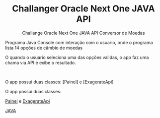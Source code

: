 <h1 align="center">Challanger Oracle Next One JAVA API</h1>

<p align="center">Challange Oracle Next One JAVA API Conversor de Moedas</p>
<p align="left">Programa Java Console com interação com o usuario, onde o programa lista 14 opções de câmbio de moedas</p>
<p align="left">O quando o usuario seleciona uma das opções validas, o app faz uma chama via API e exibe o resultado.</p>
  <br>
<p align="left">O app possui duas classes: [Painel] e [ExagerateApi]</p>

<p align="left">O app possui duas classes: </p>

[Painel](https://github.com/Shaick/Conversor-de-Moedas/blob/main/src/modelos/Painel.java) e [ExagerateApi](https://github.com/Shaick/Conversor-de-Moedas/blob/main/src/modelos/ExchangerateApi.java)


[JAVA](https://www.oracle.com/br/java/technologies/javase-jdk8-doc-downloads.html)
